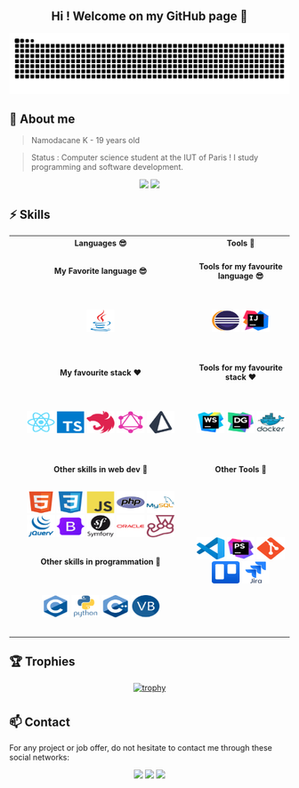 <h2 align="center">Hi ! Welcome on my GitHub page 👋</h2>

<!-- /!\ Oops ! Tu as atteint la limite de curiosité autorisée. Je te conseille de retourner à l'accueil tant que tu le peux encore 😉 /!\  -->

<!--
- 🔭 I’m currently working on ...
- 🌱 I’m currently learning ...
- 👯 I’m looking to collaborate on ...
- 🤔 I’m looking for help with ...
- 💬 Ask me about ...
- 📫 How to reach me: ...
- 😄 Pronouns: ...
- ⚡ Fun fact: ...
-->

<div align="center">
  
<img src="https://raw.githubusercontent.com/Namo-k/Namo-k/output/github-snake-dark.svg#gh-dark-mode-only" alt="Snake animation" />
  
</div>

## 💬 About me

>Namodacane K - 19 years old

>Status : Computer science student at the IUT of Paris ! I study programming and software development.

<div align="center">
  <img height="160em" src="https://github-readme-stats-sigma-five.vercel.app/api?username=namo-k&show_icons=true&theme=gotham&include_all_commits=true&count_private=true"/>
  <img height="160em" src="https://github-readme-stats-sigma-five.vercel.app/api/top-langs/?username=namo-k&layout=compact&lang_count=32&theme=gotham"/>
</div>

## ⚡ Skills

<table align="center">
  <tr>
    <th align="center" valign="middle">Languages 😎</th>
    <th align="center" valign="middle">Tools 🔧</th>
  </tr>
  <tr>
    <td align="center" valign="middle">
      <h4><b>My Favorite language 😎 </b></h4>
    </td>
    <td align="center" valign="middle">
      <h4><b>Tools for my favourite language 😎 </b></h4>
    </td>
  </tr>
  <tr>
    <td height="100" align="center" valign="middle">
      <div>
        <img alt="Java" height="40" width="50" src="https://raw.githubusercontent.com/devicons/devicon/master/icons/java/java-original.svg">
      </div>
    </td>
    <td height="100" align="center" valign="middle">
      <div style="display: inline_block;">
        <img alt="Eclipse" height="40" width="50" src="https://raw.githubusercontent.com/devicons/devicon/master/icons/eclipse/eclipse-original.svg">
        <img alt="IntelliJ" height="40" width="50" src="https://raw.githubusercontent.com/devicons/devicon/master/icons/intellij/intellij-original.svg">
      </div>
    </td>
  </tr>
  <tr>
    <td align="center" valign="middle">
      <h4><b>My favourite stack ❤️ </b></h4>
    </td>
    <td align="center" valign="middle">
      <h4><b>Tools for my favourite stack ❤️ </b></h4>
    </td>
  </tr>
  <tr>
    <td height="100" align="center" valign="middle">
      <div style="display: inline_block;">
        <img alt="React" height="40" width="50" src="https://raw.githubusercontent.com/devicons/devicon/master/icons/react/react-original.svg">
        <img alt="TypeScript" height="40" width="50" src="https://raw.githubusercontent.com/devicons/devicon/master/icons/typescript/typescript-original.svg">
        <img alt="NestJS" height="40" width="50" src="https://raw.githubusercontent.com/devicons/devicon/master/icons/nestjs/nestjs-original.svg">
        <img alt="GraphQL" height="40" width="50" src="https://raw.githubusercontent.com/devicons/devicon/master/icons/graphql/graphql-plain.svg">
        <img alt="Prisma" height="40" width="50" src="https://raw.githubusercontent.com/devicons/devicon/master/icons/prisma/prisma-original.svg">
      </div>
    </td>
    <td height="100" align="center" valign="middle">
      <div style="display: inline_block;">
        <img alt="WebStorm" height="40" width="50" src="https://raw.githubusercontent.com/devicons/devicon/master/icons/webstorm/webstorm-original.svg">
        <img alt="DataGrip" height="40" width="50" src="https://raw.githubusercontent.com/devicons/devicon/master/icons/datagrip/datagrip-original.svg">
        <img alt="Docker" height="40" width="50" src="https://raw.githubusercontent.com/devicons/devicon/master/icons/docker/docker-original-wordmark.svg">
      </div>
    </td>
  </tr>
  <tr>
    <td align="center" valign="middle">
      <h4><b>Other skills in web dev 💛 </b></h4>
    </td>
    <td align="center" valign="middle">
      <h4><b>Other Tools 💛 </b></h4>
    </td>
  </tr>
  <tr>
    <td height="100" align="center" valign="middle">
      <div style="display: inline_block;">
        <img alt="HTML" height="40" width="50" src="https://raw.githubusercontent.com/devicons/devicon/master/icons/html5/html5-original.svg">
        <img alt="CSS" height="40" width="50" src="https://raw.githubusercontent.com/devicons/devicon/master/icons/css3/css3-original.svg">
        <img alt="JavaScript" height="40" width="50" src="https://raw.githubusercontent.com/devicons/devicon/master/icons/javascript/javascript-original.svg">
        <img alt="PHP" height="40" width="50" src="https://raw.githubusercontent.com/devicons/devicon/master/icons/php/php-original.svg">
        <img alt="MySQL" height="40" width="50" src="https://raw.githubusercontent.com/devicons/devicon/master/icons/mysql/mysql-original-wordmark.svg">
        <img alt="jQuery" height="40" width="50" src="https://raw.githubusercontent.com/devicons/devicon/master/icons/jquery/jquery-plain-wordmark.svg">
        <img alt="Bootstrap" height="40" width="50" src="https://raw.githubusercontent.com/devicons/devicon/master/icons/bootstrap/bootstrap-original.svg">
        <img alt="Symfony" height="40" width="50" src="https://raw.githubusercontent.com/devicons/devicon/master/icons/symfony/symfony-original-wordmark.svg">
        <img alt="Oracle" height="40" width="50" src="https://raw.githubusercontent.com/devicons/devicon/master/icons/oracle/oracle-original.svg">
        <img alt="Jest" height="40" width="50" src="https://raw.githubusercontent.com/devicons/devicon/master/icons/jest/jest-plain.svg">
      </div>
    </td>
     <td height="100" align="center" valign="middle" rowspan="3">
      <div style="display: inline_block;">
        <img alt="VSCode" height="40" width="50" src="https://raw.githubusercontent.com/devicons/devicon/master/icons/vscode/vscode-original.svg">
        <img alt="PHPStorm" height="40" width="50" src="https://raw.githubusercontent.com/devicons/devicon/master/icons/phpstorm/phpstorm-original.svg">
        <img alt="Git" height="40" width="50" src="https://raw.githubusercontent.com/devicons/devicon/master/icons/git/git-original.svg">
        <img alt="Trello" height="40" width="50" src="https://raw.githubusercontent.com/devicons/devicon/master/icons/trello/trello-original.svg">
        <img alt="Jira" height="40" width="50" src="https://raw.githubusercontent.com/devicons/devicon/master/icons/jira/jira-original-wordmark.svg">
      </div>
    </td>
  </tr>
  <tr>
    <td align="center" valign="middle">
      <h4><b>Other skills in programmation 💛 </b></h4>
    </td>
  </tr>
  <tr>
    <td height="100" align="center" valign="middle">
      <div style="display: inline_block;">
        <img alt="C" height="40" width="50" src="https://raw.githubusercontent.com/devicons/devicon/master/icons/c/c-original.svg">
        <img alt="Python" height="40" width="50" src="https://raw.githubusercontent.com/devicons/devicon/master/icons/python/python-original-wordmark.svg">
        <img alt="C++" height="40" width="50" src="https://raw.githubusercontent.com/devicons/devicon/master/icons/cplusplus/cplusplus-original.svg">
        <img alt="Visual Basic" height="40" width="50" src="https://raw.githubusercontent.com/devicons/devicon/master/icons/visualbasic/visualbasic-original.svg">
      </div>
    </td>
  </tr>
</table>

## 🏆 Trophies

<div align="center">
  <a href="https://github.com/ryo-ma/github-profile-trophy">
    <img src="https://github-profile-trophy.vercel.app/?username=Namo-k&theme=tokyonight&margin-w=15&margin-h=15&no-bg=false&no-frame=false" alt="trophy">
  </a>
</div>

#

## 📫 Contact

For any project or job offer, do not hesitate to contact me through these social networks:
<div style="display: inline_block;" align="center">
  <a href="https://www.linkedin.com/in/namodacane-kaliamoorthy" target="_blank"><img src="https://img.shields.io/badge/LinkedIn-0077B5?style=for-the-badge&logo=linkedin&logoColor=white" target="_blank"></a>
  <a href="mailto:kalia.namodacane@gmail.com" target="_blank"><img src="https://img.shields.io/badge/Gmail-D14836?style=for-the-badge&logo=gmail&logoColor=white" target="_blank"></a>
  <a href="https://discord.gg/rAhaf6zvc4" target="_blank"><img src="https://img.shields.io/badge/Discord-7289DA?style=for-the-badge&logo=discord&logoColor=white" target="_blank"></a>

</div>

